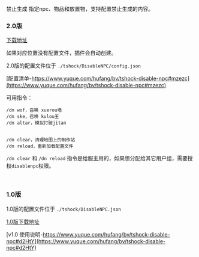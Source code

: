 禁止生成 指定npc、物品和放置物，支持配置禁止生成的内容。


### 2.0版
[下载地址](https://gitee.com/hufang360/TShockDisableNPC/attach_files/1059096/download/DisableNPC-v2.0.dll)

如果对应位置没有配置文件，插件会自动创建。

2.0版的配置文件位于 `./tshock/DisableNPC/config.json`

[配置清单-https://www.yuque.com/hufang/bv/tshock-disable-npc#mzezc](https://www.yuque.com/hufang/bv/tshock-disable-npc#mzezc)

可用指令：
```
/dn wof，召唤 xuerou墙
/dn ske，召唤 kulou王
/dn altar，模拟打破jitan


/dn clear，清理地图上的制作站
/dn reload，重新加载配置文件
```

`/dn clear` 和 `/dn reload` 指令是给服主用的，如果想分配给其它用户组，需要授权`disablenpc`权限。



<br>

### 1.0版
1.0版的配置文件位于 `./tshock/DisableNPC.json`

[1.0版下载地址](https://gitee.com/hufang360/TShockDisableNPC/attach_files/1049368/download/DisableNPC.dll) 

[v1.0 使用说明-https://www.yuque.com/hufang/bv/tshock-disable-npc#d2HtY](https://www.yuque.com/hufang/bv/tshock-disable-npc#d2HtY)



